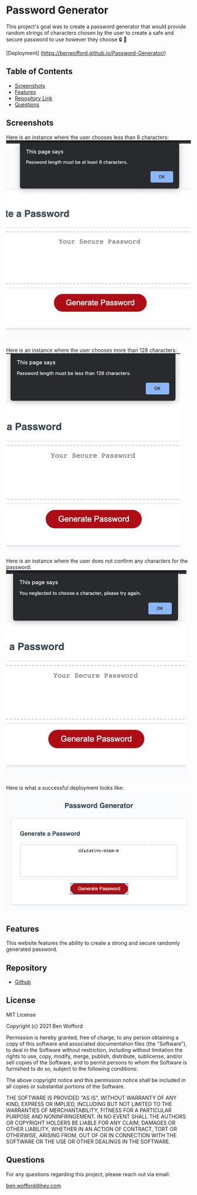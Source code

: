 # Password Generator

This project's goal was to create a password generator that would provide random strings of characters chosen by the user to create a safe and secure password to use however they choose 🔒 🔑

[Deployment] (https://benwofford.github.io/Password-Generator/)

## Table of Contents

- [Screenshots](#Screenshots)
- [Features](#Features)
- [Repository Link](#Repository)
- [Questions](#Questions)

## Screenshots

Here is an instance where the user chooses less than 8 characters:
<img src="/assets/images/less-than-eight-chars.png" />

Here is an instance where the user chooses more than 128 characters:
<img src="/assets/images/more-than-128-chars.png" />

Here is an instance where the user does not confirm any characters for the password:
<img src="/assets/images/no-chars.png" />

Here is what a successful deployment looks like:
<img src="/assets/images/success.png" />

## Features

This website features the ability to create a strong and secure randomly generated password.

## Repository

- [Github](https://github.com/benwofford/Password-Generator)

## License

MIT License

Copyright (c) 2021 Ben Wofford

Permission is hereby granted, free of charge, to any person obtaining a copy
of this software and associated documentation files (the "Software"), to deal
in the Software without restriction, including without limitation the rights
to use, copy, modify, merge, publish, distribute, sublicense, and/or sell
copies of the Software, and to permit persons to whom the Software is
furnished to do so, subject to the following conditions:

The above copyright notice and this permission notice shall be included in all
copies or substantial portions of the Software.

THE SOFTWARE IS PROVIDED "AS IS", WITHOUT WARRANTY OF ANY KIND, EXPRESS OR
IMPLIED, INCLUDING BUT NOT LIMITED TO THE WARRANTIES OF MERCHANTABILITY,
FITNESS FOR A PARTICULAR PURPOSE AND NONINFRINGEMENT. IN NO EVENT SHALL THE
AUTHORS OR COPYRIGHT HOLDERS BE LIABLE FOR ANY CLAIM, DAMAGES OR OTHER
LIABILITY, WHETHER IN AN ACTION OF CONTRACT, TORT OR OTHERWISE, ARISING FROM,
OUT OF OR IN CONNECTION WITH THE SOFTWARE OR THE USE OR OTHER DEALINGS IN THE
SOFTWARE.

## Questions

For any questions regarding this project, please reach out via email:

ben.wofford@hey.com
